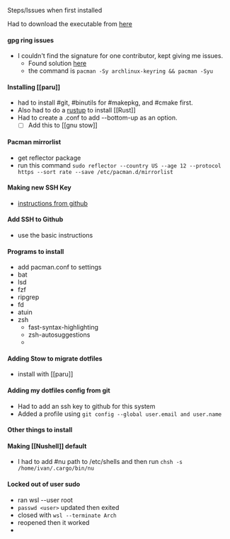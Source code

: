
Steps/Issues when first installed

Had to download the executable from [here](https://github.com/yuk7/ArchWSL)

#### gpg ring issues

- I couldn't find the signature for one contributor, kept giving me issues.
	- Found solution [here](https://bbs.archlinux.org/viewtopic.php?id=282796)
	- the command is `pacman -Sy archlinux-keyring && pacman -Syu`

#### Installing [[paru]]

- had to install #git, #binutils for #makepkg, and #cmake first.
- Also had to do a [rustup](https://rustup.rs/) to install [[Rust]]
- Had to create a .conf to add --bottom-up as an option.
	- [ ] Add this to [[gnu stow]]

#### Pacman mirrorlist
- get reflector package
- run this command `sudo reflector --country US --age 12 --protocol https --sort rate --save /etc/pacman.d/mirrorlist`

#### Making new SSH Key
- [instructions from github](https://docs.github.com/en/authentication/connecting-to-github-with-ssh/adding-a-new-ssh-key-to-your-github-account)
#### Add SSH to Github
- use the basic instructions

#### Programs to install
- add pacman.conf to settings
- bat
- lsd
- fzf
- ripgrep
- fd
- atuin
- zsh
	- fast-syntax-highlighting
	- zsh-autosuggestions
	- 

#### Adding Stow to migrate dotfiles
- install with [[paru]]

#### Adding my dotfiles config from git
- Had to add an ssh key to github for this system
- Added a profile using `git config --global user.email and user.name`

#### Other things to install


#### Making [[Nushell]] default

- I had to add #nu path to /etc/shells and then run `chsh -s /home/ivan/.cargo/bin/nu`


#### Locked out of user sudo
- ran wsl --user root
- `passwd <user>` updated then exited
- closed with `wsl --terminate Arch`
- reopened then it worked
- 


